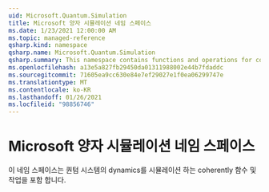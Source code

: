 ```yaml
---
uid: Microsoft.Quantum.Simulation
title: Microsoft 양자 시뮬레이션 네임 스페이스
ms.date: 1/23/2021 12:00:00 AM
ms.topic: managed-reference
qsharp.kind: namespace
qsharp.name: Microsoft.Quantum.Simulation
qsharp.summary: This namespace contains functions and operations for coherently simulating the dynamics of quantum systems.
ms.openlocfilehash: a13e5a827fb29450da01311988002e44b7fdaddc
ms.sourcegitcommit: 71605ea9cc630e84e7ef29027e1f0ea06299747e
ms.translationtype: MT
ms.contentlocale: ko-KR
ms.lasthandoff: 01/26/2021
ms.locfileid: "98856746"
---
```

# <a name="microsoftquantumsimulation-namespace"></a>Microsoft 양자 시뮬레이션 네임 스페이스

이 네임 스페이스는 퀀텀 시스템의 dynamics를 시뮬레이션 하는 coherently 함수 및 작업을 포함 합니다.

